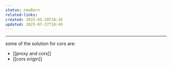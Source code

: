```yaml
---
status: newBorn
related-links: 
created: 2025-05-28T10:10
updated: 2025-07-27T10:49
---
```

---

some of the solution for cors are:
- [[proxy and cors]]
- [[cors origin]]